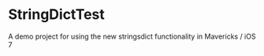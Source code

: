 StringDictTest
==============

A demo project for using the new stringsdict functionality in Mavericks / iOS 7

